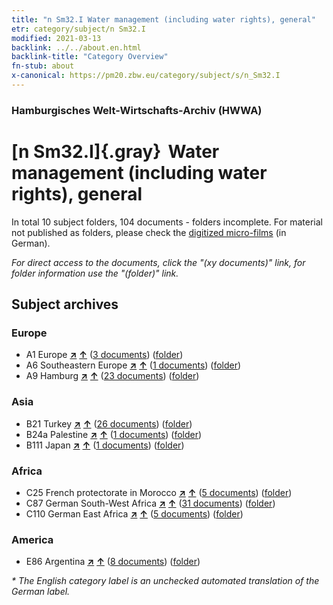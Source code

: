 ```yaml
---
title: "n Sm32.I Water management (including water rights), general"
etr: category/subject/n Sm32.I
modified: 2021-03-13
backlink: ../../about.en.html
backlink-title: "Category Overview"
fn-stub: about
x-canonical: https://pm20.zbw.eu/category/subject/s/n_Sm32.I
---
```


### Hamburgisches Welt-Wirtschafts-Archiv (HWWA)
# [n Sm32.I]{.gray}&#8201; Water management (including water rights), general&#160; 





In total 10 subject folders, 104 documents - folders incomplete.
For material not published as folders, please check the [digitized micro-films](/film/h1_sh.de.html) (in German).

_For direct access to the documents, click the "(xy documents)" link, for folder information use the "(folder)" link._

## Subject archives



### Europe

- A1 Europe [**&nearr;**](../../../geo/i/140892/about.en.html "Europe (all folders)") [**&uarr;**](../../../geo/about.en.html#A1 "Country category system") (<a href="https://pm20.zbw.eu/dfgview/sh/140892,145827" title="about: Europe : Water management (including water rights), general" target="_blank">3 documents</a>) ([folder](../../../../folder/sh/1408xx/140892/1458xx/145827/about.en.html))
- A6 Southeastern Europe [**&nearr;**](../../../geo/i/140900/about.en.html "Southeastern Europe (all folders)") [**&uarr;**](../../../geo/about.en.html#A6 "Country category system") (<a href="https://pm20.zbw.eu/dfgview/sh/140900,145827" title="about: Southeastern Europe : Water management (including water rights), general" target="_blank">1 documents</a>) ([folder](../../../../folder/sh/1409xx/140900/1458xx/145827/about.en.html))
- A9 Hamburg [**&nearr;**](../../../geo/i/140905/about.en.html "Hamburg (all folders)") [**&uarr;**](../../../geo/about.en.html#A9 "Country category system") (<a href="https://pm20.zbw.eu/dfgview/sh/140905,145827" title="about: Hamburg : Water management (including water rights), general" target="_blank">23 documents</a>) ([folder](../../../../folder/sh/1409xx/140905/1458xx/145827/about.en.html))

### Asia

- B21 Turkey [**&nearr;**](../../../geo/i/141111/about.en.html "Turkey (all folders)") [**&uarr;**](../../../geo/about.en.html#B21 "Country category system") (<a href="https://pm20.zbw.eu/dfgview/sh/141111,145827" title="about: Turkey : Water management (including water rights), general" target="_blank">26 documents</a>) ([folder](../../../../folder/sh/1411xx/141111/1458xx/145827/about.en.html))
- B24a Palestine [**&nearr;**](../../../geo/i/141115/about.en.html "Palestine (all folders)") [**&uarr;**](../../../geo/about.en.html#B24a "Country category system") (<a href="https://pm20.zbw.eu/dfgview/sh/141115,145827" title="about: Palestine : Water management (including water rights), general" target="_blank">1 documents</a>) ([folder](../../../../folder/sh/1411xx/141115/1458xx/145827/about.en.html))
- B111 Japan [**&nearr;**](../../../geo/i/141272/about.en.html "Japan (all folders)") [**&uarr;**](../../../geo/about.en.html#B111 "Country category system") (<a href="https://pm20.zbw.eu/dfgview/sh/141272,145827" title="about: Japan : Water management (including water rights), general" target="_blank">1 documents</a>) ([folder](../../../../folder/sh/1412xx/141272/1458xx/145827/about.en.html))

### Africa

- C25 French protectorate in Morocco [**&nearr;**](../../../geo/i/141358/about.en.html "French protectorate in Morocco (all folders)") [**&uarr;**](../../../geo/about.en.html#C25 "Country category system") (<a href="https://pm20.zbw.eu/dfgview/sh/141358,145827" title="about: French protectorate in Morocco : Water management (including water rights), general" target="_blank">5 documents</a>) ([folder](../../../../folder/sh/1413xx/141358/1458xx/145827/about.en.html))
- C87 German South-West Africa [**&nearr;**](../../../geo/i/141450/about.en.html "German South-West Africa (all folders)") [**&uarr;**](../../../geo/about.en.html#C87 "Country category system") (<a href="https://pm20.zbw.eu/dfgview/sh/141450,145827" title="about: German South-West Africa : Water management (including water rights), general" target="_blank">31 documents</a>) ([folder](../../../../folder/sh/1414xx/141450/1458xx/145827/about.en.html))
- C110 German East Africa [**&nearr;**](../../../geo/i/141471/about.en.html "German East Africa (all folders)") [**&uarr;**](../../../geo/about.en.html#C110 "Country category system") (<a href="https://pm20.zbw.eu/dfgview/sh/141471,145827" title="about: German East Africa : Water management (including water rights), general" target="_blank">5 documents</a>) ([folder](../../../../folder/sh/1414xx/141471/1458xx/145827/about.en.html))

### America

- E86 Argentina [**&nearr;**](../../../geo/i/141692/about.en.html "Argentina (all folders)") [**&uarr;**](../../../geo/about.en.html#E86 "Country category system") (<a href="https://pm20.zbw.eu/dfgview/sh/141692,145827" title="about: Argentina : Water management (including water rights), general" target="_blank">8 documents</a>) ([folder](../../../../folder/sh/1416xx/141692/1458xx/145827/about.en.html))


_* The English category label is an unchecked automated translation of the German label._

